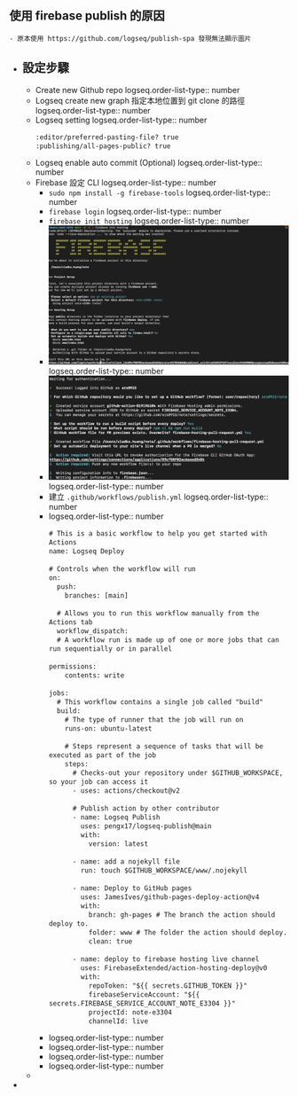 ## 使用 firebase publish 的原因
	- 原本使用 https://github.com/logseq/publish-spa 發現無法顯示圖片
- ## 設定步驟
	- Create new Github repo
	  logseq.order-list-type:: number
	- Logseq create new graph 指定本地位置到 git clone 的路徑
	  logseq.order-list-type:: number
	- Logseq setting
	  logseq.order-list-type:: number
	  ```
	  :editor/preferred-pasting-file? true
	  :publishing/all-pages-public? true
	  ```
	- Logseq enable auto commit (Optional)
	  logseq.order-list-type:: number
	- Firebase 設定 CLI
	  logseq.order-list-type:: number
		- `sudo npm install -g firebase-tools`
		  logseq.order-list-type:: number
		- `firebase login`
		  logseq.order-list-type:: number
		- `firebase init hosting`
		  logseq.order-list-type:: number
		- ![image.png](../assets/image_1719212096536_0.png)
		  logseq.order-list-type:: number
		- ![image.png](../assets/image_1719212150032_0.png)
		  logseq.order-list-type:: number
		- 建立 `.github/workflows/publish.yml`
		  logseq.order-list-type:: number
		- logseq.order-list-type:: number
		  ```
		  # This is a basic workflow to help you get started with Actions
		  name: Logseq Deploy
		  
		  # Controls when the workflow will run
		  on:
		    push:
		      branches: [main]
		  
		    # Allows you to run this workflow manually from the Actions tab
		    workflow_dispatch:
		    # A workflow run is made up of one or more jobs that can run sequentially or in parallel
		  
		  permissions:
		      contents: write
		  
		  jobs:
		    # This workflow contains a single job called "build"
		    build:
		      # The type of runner that the job will run on
		      runs-on: ubuntu-latest
		  
		      # Steps represent a sequence of tasks that will be executed as part of the job
		      steps:
		        # Checks-out your repository under $GITHUB_WORKSPACE, so your job can access it
		        - uses: actions/checkout@v2
		        
		        # Publish action by other contributor
		        - name: Logseq Publish
		          uses: pengx17/logseq-publish@main
		          with:
		            version: latest
		  
		        - name: add a nojekyll file
		          run: touch $GITHUB_WORKSPACE/www/.nojekyll
		  
		        - name: Deploy to GitHub pages
		          uses: JamesIves/github-pages-deploy-action@v4
		          with:
		            branch: gh-pages # The branch the action should deploy to.
		            folder: www # The folder the action should deploy.
		            clean: true
		  
		        - name: deploy to firebase hosting live channel
		          uses: FirebaseExtended/action-hosting-deploy@v0
		          with:
		            repoToken: "${{ secrets.GITHUB_TOKEN }}"
		            firebaseServiceAccount: "${{ secrets.FIREBASE_SERVICE_ACCOUNT_NOTE_E3304 }}"
		            projectId: note-e3304
		            channelId: live
		  ```
		- logseq.order-list-type:: number
		- logseq.order-list-type:: number
		- logseq.order-list-type:: number
		- logseq.order-list-type:: number
	-
-